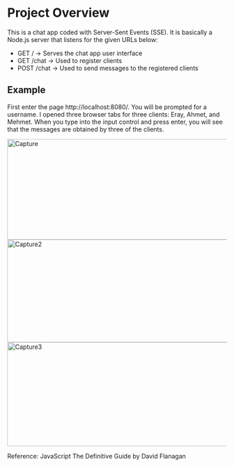 <h1>Project Overview</h1>
<p>
  This is a chat app coded with Server-Sent Events (SSE). It is basically a Node.js server that listens for the given URLs below:
</p>
<ul>
  <li>GET / -> Serves the chat app user interface</li>
  <li>GET /chat -> Used to register clients</li>
  <li>POST /chat -> Used to send messages to the registered clients</li>
</ul>

<h2>Example</h2>

<p>First enter the page http://localhost:8080/. You will be prompted for a username. I opened three browser tabs for three clients: Eray, Ahmet, and Mehmet. When you type into the input control 
  and press enter, you will see that the messages are obtained by three of the clients.</p>

<img width="1920" height="230" alt="Capture" src="https://github.com/user-attachments/assets/45f7fa3a-ced1-45b6-a6d8-575b33355808" />
<img width="1920" height="235" alt="Capture2" src="https://github.com/user-attachments/assets/78440fcf-06b0-406e-8601-df5ba28adba4" />
<img width="1920" height="238" alt="Capture3" src="https://github.com/user-attachments/assets/d6ad34d6-90b9-4fe5-9287-01232afff681" />

<p>Reference: JavaScript The Definitive Guide by David Flanagan</p>
